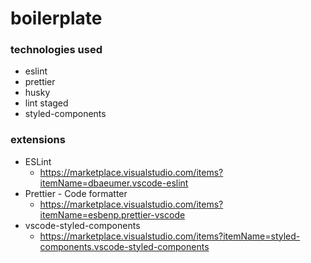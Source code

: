 # boilerplate

### technologies used

- eslint
- prettier
- husky
- lint staged
- styled-components

### extensions

- ESLint
    - https://marketplace.visualstudio.com/items?itemName=dbaeumer.vscode-eslint
- Prettier - Code formatter
    - https://marketplace.visualstudio.com/items?itemName=esbenp.prettier-vscode
- vscode-styled-components
    - https://marketplace.visualstudio.com/items?itemName=styled-components.vscode-styled-components

